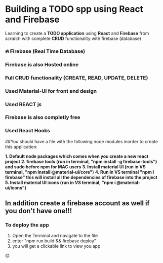 # Building a TODO spp using React and Firebase
 
Learning to create a **TODO application** using **React** and **Firebase** from *scratch* with complete **CRUD** functionality with firebase (database)

### 🔥 Firebase (Real Time Database)
### Firebase is also Hosted online
### Full CRUD functionality (CREATE, READ, UPDATE, DELETE)
### Used Material-UI for front end design
### Used REACT js
### Firebase is also completly free
### Used React Hooks

##You should have a file with the following node modules inorder to create this application:

**1. Default node packages which comes when you create a new react project**
**2. firebase tools (run in terminal, "npm install -g firebase-tools") and sudo before npm for MAC users**
**3. Install material UI (run in VS terminal, "npm install @material-ui/core")**
**4. Run in VS terminal "npm i firebase" this will install all the dependencies of firebase into the project**
**5. Install material UI icons (run in VS terminal, "npm i @material-ui/icons")**

## In addition create a firebase account as well if you don't have one!!!


### To deploy the app
 1. Open the Terminal and navigate to the file
 2. enter "npm run build && firebase deploy"
 3. you will get a clickable link to view you app

😊
